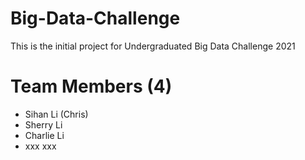 # Big-Data-Challenge
This is the initial project for Undergraduated Big Data Challenge 2021

# Team Members (4)
- Sihan Li (Chris)
- Sherry Li
- Charlie Li
- xxx xxx


